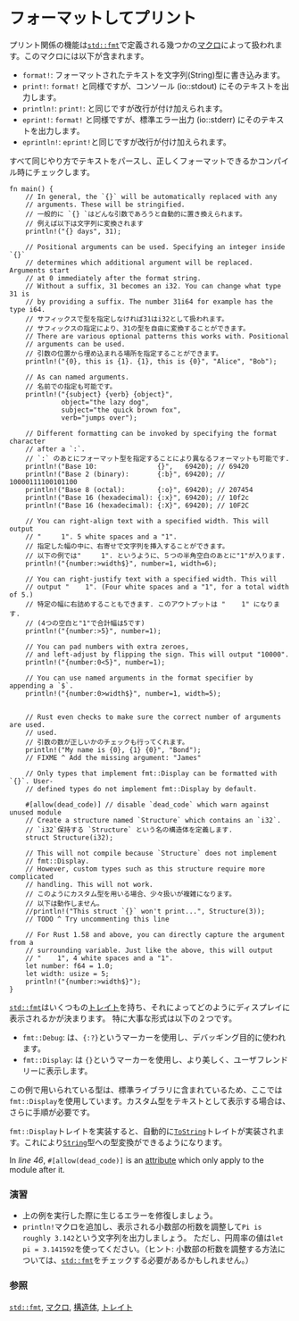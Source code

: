 <!--
# Formatted print
-->
# フォーマットしてプリント

<!--
Printing is handled by a series of [`macros`][macros] defined in
[`std::fmt`][fmt] some of which include:
-->
プリント関係の機能は[`std::fmt`][fmt]で定義される幾つかの[マクロ][macros]によって扱われます。このマクロには以下が含まれます。

<!--
* `format!`: write formatted text to [`String`][string]
* `print!`: same as `format!` but the text is printed to the console
  (io::stdout).
* `println!`: same as `print!` but a newline is appended.
* `eprint!`: same as `print!` but the text is printed to the standard error
  (io::stderr).
* `eprintln!`: same as `eprint!` but a newline is appended.
-->
* `format!`: フォーマットされたテキストを文字列(String)型に書き込みます。
* `print!`: `format!` と同様ですが、コンソール (io::stdout) にそのテキストを出力します。
* `println!`: `print!`: と同じですが改行が付け加えられます。
* `eprint!`: `format!` と同様ですが、標準エラー出力 (io::stderr) にそのテキストを出力します。
* `eprintln!`: `eprint!`と同じですが改行が付け加えられます。

<!--
All parse text in the same fashion. As a plus, Rust checks formatting
correctness at compile time.
-->
すべて同じやり方でテキストをパースし、正しくフォーマットできるかコンパイル時にチェックします。

```rust,editable,ignore,mdbook-runnable
fn main() {
    // In general, the `{}` will be automatically replaced with any
    // arguments. These will be stringified.
    // 一般的に `{} `はどんな引数であろうと自動的に置き換えられます。
    // 例えば以下は文字列に変換されます
    println!("{} days", 31);

    // Positional arguments can be used. Specifying an integer inside `{}`
    // determines which additional argument will be replaced. Arguments start
    // at 0 immediately after the format string.
    // Without a suffix, 31 becomes an i32. You can change what type 31 is
    // by providing a suffix. The number 31i64 for example has the type i64.
    // サフィックスで型を指定しなければ31はi32として扱われます。
    // サフィックスの指定により、31の型を自由に変換することができます。
    // There are various optional patterns this works with. Positional
    // arguments can be used.
    // 引数の位置から埋め込まれる場所を指定することができます。
    println!("{0}, this is {1}. {1}, this is {0}", "Alice", "Bob");

    // As can named arguments.
    // 名前での指定も可能です。
    println!("{subject} {verb} {object}",
             object="the lazy dog",
             subject="the quick brown fox",
             verb="jumps over");

    // Different formatting can be invoked by specifying the format character
    // after a `:`.
    // `:` のあとにフォーマット型を指定することにより異なるフォーマットも可能です.
    println!("Base 10:               {}",   69420); // 69420
    println!("Base 2 (binary):       {:b}", 69420); // 10000111100101100
    println!("Base 8 (octal):        {:o}", 69420); // 207454
    println!("Base 16 (hexadecimal): {:x}", 69420); // 10f2c
    println!("Base 16 (hexadecimal): {:X}", 69420); // 10F2C

    // You can right-align text with a specified width. This will output
    // "     1". 5 white spaces and a "1".
    // 指定した幅の中に、右寄せで文字列を挿入することができます。
    // 以下の例では"     1". というように、５つの半角空白のあとに"1"が入ります.
    println!("{number:>width$}", number=1, width=6);

    // You can right-justify text with a specified width. This will
    // output "    1". (Four white spaces and a "1", for a total width of 5.)
    // 特定の幅に右詰めすることもできます. このアウトプットは "    1" になります.
    // (4つの空白と"1"で合計幅は5です)
    println!("{number:>5}", number=1);

    // You can pad numbers with extra zeroes,
    // and left-adjust by flipping the sign. This will output "10000".
    println!("{number:0<5}", number=1);

    // You can use named arguments in the format specifier by appending a `$`.
    println!("{number:0>width$}", number=1, width=5);


    // Rust even checks to make sure the correct number of arguments are used.
    // used.
    // 引数の数が正しいかのチェックも行ってくれます。
    println!("My name is {0}, {1} {0}", "Bond");
    // FIXME ^ Add the missing argument: "James"

    // Only types that implement fmt::Display can be formatted with `{}`. User-
    // defined types do not implement fmt::Display by default.

    #[allow(dead_code)] // disable `dead_code` which warn against unused module
    // Create a structure named `Structure` which contains an `i32`.
    // `i32`保持する `Structure` という名の構造体を定義します.
    struct Structure(i32);

    // This will not compile because `Structure` does not implement
    // fmt::Display.
    // However, custom types such as this structure require more complicated
    // handling. This will not work.
    // このようにカスタム型を用いる場合、少々扱いが複雑になります。
    // 以下は動作しません。
    //println!("This struct `{}` won't print...", Structure(3));
    // TODO ^ Try uncommenting this line

    // For Rust 1.58 and above, you can directly capture the argument from a
    // surrounding variable. Just like the above, this will output
    // "    1", 4 white spaces and a "1".
    let number: f64 = 1.0;
    let width: usize = 5;
    println!("{number:>width$}");
}
```

<!--
[`std::fmt`][fmt] contains many [`traits`][traits] which govern the display
of text. The base form of two important ones are listed below:
-->
[`std::fmt`][fmt]はいくつもの[トレイト][traits]を持ち、それによってどのようにディスプレイに表示されるかが決まります。
特に大事な形式は以下の２つです。

<!--
* `fmt::Debug`: Uses the `{:?}` marker. Format text for debugging purposes.
* `fmt::Display`: Uses the `{}` marker. Format text in a more elegant, user
  friendly fashion.
-->
* `fmt::Debug`: は、`{:?}`というマーカーを使用し、デバッギング目的に使われます。
* `fmt::Display`: は `{}`というマーカーを使用し、より美しく、ユーザフレンドリーに表示します。

<!--
Here, we used `fmt::Display` because the std library provides implementations
for these types. To print text for custom types, more steps are required.
-->
この例で用いられている型は、標準ライブラリに含まれているため、ここでは`fmt::Display`を使用しています。カスタム型をテキストとして表示する場合は、さらに手順が必要です。

<!--
Implementing the `fmt::Display` trait automatically implements the
[`ToString`] trait which allows us to [convert] the type to [`String`][string].
-->
`fmt::Display`トレイトを実装すると、自動的に[`ToString`]トレイトが実装されます。これにより[`String`][string]型への型変換ができるようになります。

In *line 46*, `#[allow(dead_code)]` is an [attribute] which only apply to the module after it.

<!--
### Activities
-->
### 演習

<!--
* Fix the issue in the above code (see FIXME) so that it runs without
  error.
* Try uncommenting the line that attempts to format the `Structure` struct
  (see TODO)
* Add a `println!` macro call that prints: `Pi is roughly 3.142` by controlling
  the number of decimal places shown. For the purposes of this exercise, use
  `let pi = 3.141592` as an estimate for pi. (Hint: you may need to check the
  [`std::fmt`][fmt] documentation for setting the number of decimals to display)
-->
 * 上の例を実行した際に生じるエラーを修復しましょう。
 * `println!`マクロを追加し、表示される小数部の桁数を調整して`Pi is roughly 3.142`という文字列を出力しましょう。
   ただし、円周率の値は`let pi = 3.141592`を使ってください。（ヒント: 小数部の桁数を調整する方法については、[`std::fmt`][fmt]をチェックする必要があるかもしれません。）

<!--
### See also:
-->
### 参照

<!--
[`std::fmt`][fmt], [`macros`][macros], [`struct`][structs], [`traits`][traits], and [`dead_code`][dead_code]
-->
[`std::fmt`][fmt], [マクロ][macros], [構造体][structs],
[トレイト][traits]

[fmt]: https://doc.rust-lang.org/std/fmt/
[macros]: ../macros.md
[string]: ../std/str.md
[structs]: ../custom_types/structs.md
[traits]: https://doc.rust-lang.org/std/fmt/#formatting-traits
[`ToString`]: https://doc.rust-lang.org/std/string/trait.ToString.html
[convert]: ../conversion/string.md
[attribute]: ../attribute.md
[dead_code]: ../attribute/unused.md
